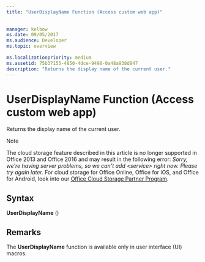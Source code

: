 ```yaml
---
title: "UserDisplayName Function (Access custom web app)"
 
 
manager: kelbow
ms.date: 09/05/2017
ms.audience: Developer
ms.topic: overview
  
ms.localizationpriority: medium
ms.assetid: 75b37155-4850-4dce-9490-0a48a938d847
description: "Returns the display name of the current user."
---
```


# UserDisplayName Function (Access custom web app)

Returns the display name of the current user.
  
> [!NOTE]
> The cloud storage feature described in this article is no longer supported in Office 2013 and Office 2016 and may result in the following error:
> *Sorry, we're having server problems, so we can't add \<service\> right now. Please try again later.*
> For cloud storage for Office Online, Office for iOS, and Office for Android, look into our [Office Cloud Storage Partner Program](/microsoft-365/cloud-storage-partner-program/).
  
## Syntax

 **UserDisplayName** ()
  
## Remarks

The **UserDisplayName** function is available only in user interface (UI) macros.
  